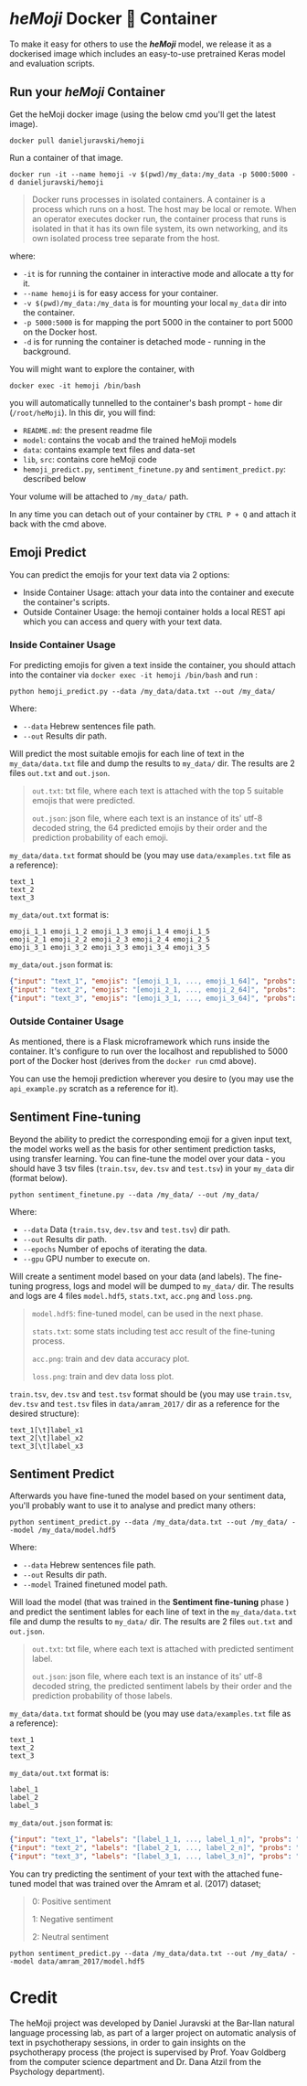 # ***heMoji*** Docker 🐋 Container

To make it easy for others to use the ***heMoji*** model, we release it as a dockerised image which includes an easy-to-use pretrained Keras model and evaluation scripts.

## Run your ***heMoji*** Container
Get the heMoji docker image (using the below cmd you'll get the latest image).

    docker pull danieljuravski/hemoji
Run a container of that image.

    docker run -it --name hemoji -v $(pwd)/my_data:/my_data -p 5000:5000 -d danieljuravski/hemoji
>Docker runs processes in isolated containers. A container is a process which runs on a host. The host may be local or remote. When an operator executes docker run, the container process that runs is isolated in that it has its own file system, its own networking, and its own isolated process tree separate from the host.

where:
- `-it` is for running the container in interactive mode and allocate a tty for it.
- `--name hemoji` is for easy access for your container.
-  `-v $(pwd)/my_data:/my_data` is for mounting your local `my_data` dir into the container.
- `-p 5000:5000` is for mapping the port 5000 in the container to port 5000 on the Docker host.
- `-d` is for running the container is detached mode - running in the background.

You will might want to explore the container, with

    docker exec -it hemoji /bin/bash
you will automatically tunnelled to the container's bash prompt - `home` dir (`/root/heMoji`).
In this dir, you will find:
- `README.md`: the present readme file
- `model`: contains the vocab and the trained heMoji models
- `data`: contains example text files and data-set
- `lib`, `src`: contains core heMoji code
- `hemoji_predict.py`, `sentiment_finetune.py` and `sentiment_predict.py`: described below

Your volume will be attached to `/my_data/` path.

In any time you can detach out of your container by `CTRL P + Q` and attach it back with the cmd above.

## Emoji Predict
You can predict the emojis for your text data via 2 options:
- Inside Container Usage: attach your data into the container and execute the container's scripts.
- Outside Container Usage: the hemoji container holds a local REST api which you can access and query with your text data.

### Inside Container Usage

For predicting emojis for given a text inside the container, you should attach into the container via `docker exec -it hemoji /bin/bash` and run :

    python hemoji_predict.py --data /my_data/data.txt --out /my_data/
    
Where:
- `--data` Hebrew sentences file path.
- `--out` Results dir path.

Will predict the most suitable emojis for each line of text in the `my_data/data.txt` file and dump the results to `my_data/` dir. The results are 2 files `out.txt` and `out.json`. 

> `out.txt`: txt file, where each text is attached with the top 5 suitable emojis that were predicted. 
>
> `out.json`: json file, where each text is an instance of its' utf-8 decoded string, the 64 predicted emojis by their order and the prediction probability of each emoji.

`my_data/data.txt` format should be (you may use `data/examples.txt` file as a reference):
```
text_1
text_2
text_3
```
`my_data/out.txt` format is:
```
emoji_1_1 emoji_1_2 emoji_1_3 emoji_1_4 emoji_1_5
emoji_2_1 emoji_2_2 emoji_2_3 emoji_2_4 emoji_2_5
emoji_3_1 emoji_3_2 emoji_3_3 emoji_3_4 emoji_3_5
```
`my_data/out.json` format is:
```json
{"input": "text_1", "emojis": "[emoji_1_1, ..., emoji_1_64]", "probs": "[probability to emoji_1_1, ..., probability to emoji_1_64]"}
{"input": "text_2", "emojis": "[emoji_2_1, ..., emoji_2_64]", "probs": "[probability to emoji_2_1, ..., probability to emoji_2_64]"}
{"input": "text_3", "emojis": "[emoji_3_1, ..., emoji_3_64]", "probs": "[probability to emoji_3_1, ..., probability to emoji_3_64]"}
```

### Outside Container Usage
As mentioned, there is a Flask microframework which runs inside the container. It's configure to run over the localhost and republished to 5000 port of the Docker host (derives from the `docker run` cmd above). 

You can use the hemoji prediction wherever you desire to (you may use the `api_example.py` scratch as a reference for it). 

## Sentiment Fine-tuning
Beyond the ability to predict the corresponding emoji for a given input text, the model works well as the basis for other sentiment prediction tasks, using transfer learning.
You can fine-tune the model over your data - you should have 3 tsv files (`train.tsv`, `dev.tsv` and `test.tsv`) in your `my_data` dir (format below).

    python sentiment_finetune.py --data /my_data/ --out /my_data/

Where:
- `--data` Data (`train.tsv`, `dev.tsv` and `test.tsv`) dir path.
- `--out` Results dir path.
- `--epochs` Number of epochs of iterating the data.
- `--gpu` GPU number to execute on.

Will create a sentiment model based on your data (and labels). The fine-tuning progress, logs and model will be dumped to `my_data/` dir.  The results and logs are 4 files `model.hdf5`, `stats.txt`, `acc.png` and `loss.png`. 

> `model.hdf5`: fine-tuned model, can be used in the next phase.
>
> `stats.txt`: some stats including test acc result of the fine-tuning process.
>
> `acc.png`: train and dev data accuracy plot.
>
> `loss.png`: train and dev data loss plot.

`train.tsv`, `dev.tsv` and `test.tsv` format should be (you may use `train.tsv`, `dev.tsv` and `test.tsv` files in `data/amram_2017/` dir as a reference for the desired structure):
```tsv
text_1[\t]label_x1
text_2[\t]label_x2
text_3[\t]label_x3
```
## Sentiment Predict
Afterwards you have fine-tuned the model based on your sentiment data, you'll probably want to use it to analyse and predict many others:

    python sentiment_predict.py --data /my_data/data.txt --out /my_data/ --model /my_data/model.hdf5

Where:
- `--data` Hebrew sentences file path.
- `--out` Results dir path.
- `--model` Trained finetuned model path.

Will load the model (that was trained in the **Sentiment fine-tuning** phase ) and predict the sentiment lables for each line of text in the `my_data/data.txt` file and dump the results to `my_data/` dir. The results are 2 files `out.txt` and `out.json`. 
> `out.txt`: txt file, where each text is attached with predicted sentiment label. 
>
> `out.json`: json file, where each text is an instance of its' utf-8 decoded string, the predicted sentiment labels by their order and the prediction probability of those labels.

`my_data/data.txt` format should be (you may use `data/examples.txt` file as a reference):
```
text_1
text_2
text_3
```
`my_data/out.txt` format is:
```
label_1
label_2
label_3
```
`my_data/out.json` format is:
```json
{"input": "text_1", "labels": "[label_1_1, ..., label_1_n]", "probs": "[probability to label_1_1, ..., probability to label_1_n]"}
{"input": "text_2", "labels": "[label_2_1, ..., label_2_n]", "probs": "[probability to label_2_1, ..., probability to label_2_n]"}
{"input": "text_3", "labels": "[label_3_1, ..., label_3_n]", "probs": "[probability to label_3_1, ..., probability to label_3_n]"}
```


You can try predicting the sentiment of your text with the attached fune-tuned model that was trained over the Amram et al. (2017) dataset;

> 0: Positive sentiment
>
> 1: Negative sentiment
>
> 2: Neutral sentiment

    python sentiment_predict.py --data /my_data/data.txt --out /my_data/ --model data/amram_2017/model.hdf5




# Credit
The heMoji project was developed by Daniel Juravski at the Bar-Ilan natural language processing lab, as part of a larger project on automatic analysis of text in psychotherapy sessions, in order to gain insights on the psychotherapy process (the project is supervised by Prof. Yoav Goldberg from the computer science department and Dr. Dana Atzil from the Psychology department).